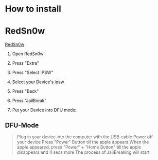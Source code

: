 # How to install

# RedSn0w

[RedSn0w](https://github.com/Eyerise/itunes-mux-ssh-win-client/tree/master/Windows%20Tools/RedSn0w%200.9.15b3%20for%20Windows)

1) Open RedSn0w

2) Press "Extra"

3) Press "Select IPSW"

4) Select your Device's ipsw

5) Press "Back"

6) Press "JailBreak"

7) Put your Device into DFU mode:

## DFU-Mode
> Plug in your device into the computer with the USB-cable
> Power off your device
> Press "Power" Button till the apple appears
> When the apple appeared, press "Power" + "Home Button" till the apple disappears and 4 secs more
> The process of JailBreaking will start
